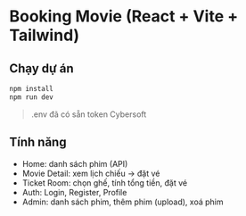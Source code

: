 # Booking Movie (React + Vite + Tailwind)

## Chạy dự án
```bash
npm install
npm run dev
```
> .env đã có sẵn token Cybersoft

## Tính năng
- Home: danh sách phim (API)
- Movie Detail: xem lịch chiếu → đặt vé
- Ticket Room: chọn ghế, tính tổng tiền, đặt vé
- Auth: Login, Register, Profile
- Admin: danh sách phim, thêm phim (upload), xoá phim
